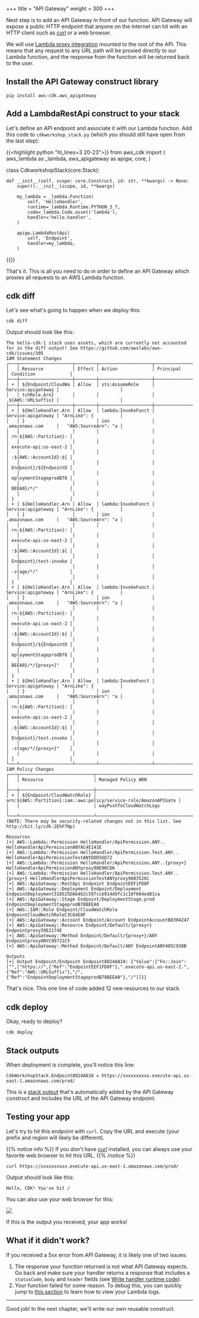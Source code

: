 +++
title = "API Gateway"
weight = 300
+++

Next step is to add an API Gateway in front of our function. API Gateway will
expose a public HTTP endpoint that anyone on the internet can hit with an HTTP
client such as [curl](https://curl.haxx.se/) or a web browser.

We will use [Lambda proxy
integration](https://docs.aws.amazon.com/apigateway/latest/developerguide/api-gateway-create-api-as-simple-proxy-for-lambda.html)
mounted to the root of the API. This means that any request to any URL path will
be proxied directly to our Lambda function, and the response from the function
will be returned back to the user.

## Install the API Gateway construct library

```
pip install aws-cdk.aws_apigateway
```

## Add a LambdaRestApi construct to your stack

Let's define an API endpoint and associate it with our Lambda function. Add this code to `cdkworkshop_stack.py` (which you should
still have open from the last step):

{{<highlight python "hl_lines=3 20-23">}}
from aws_cdk import (
    aws_lambda as _lambda,
    aws_apigateway as apigw,
    core,
)


class CdkworkshopStack(core.Stack):

    def __init__(self, scope: core.Construct, id: str, **kwargs) -> None:
        super().__init__(scope, id, **kwargs)

        my_lambda = _lambda.Function(
            self, 'HelloHandler',
            runtime=_lambda.Runtime.PYTHON_3_7,
            code=_lambda.Code.asset('lambda'),
            handler='hello.handler',
        )

        apigw.LambdaRestApi(
            self, 'Endpoint',
            handler=my_lambda,
        )
{{</highlight>}}

That's it. This is all you need to do in order to define an API Gateway which
proxies all requests to an AWS Lambda function.

## cdk diff

Let's see what's going to happen when we deploy this:

```
cdk diff
```

Output should look like this:

```
The hello-cdk-1 stack uses assets, which are currently not accounted for in the diff output! See https://github.com/awslabs/aws-cdk/issues/395
IAM Statement Changes
┌───┬────────────────────┬────────┬────────────────────┬────────────────────┬───────────────────────┐
│   │ Resource           │ Effect │ Action             │ Principal          │ Condition             │
├───┼────────────────────┼────────┼────────────────────┼────────────────────┼───────────────────────┤
│ + │ ${Endpoint/CloudWa │ Allow  │ sts:AssumeRole     │ Service:apigateway │                       │
│   │ tchRole.Arn}       │        │                    │ .${AWS::URLSuffix} │                       │
├───┼────────────────────┼────────┼────────────────────┼────────────────────┼───────────────────────┤
│ + │ ${HelloHandler.Arn │ Allow  │ lambda:InvokeFunct │ Service:apigateway │ "ArnLike": {          │
│   │ }                  │        │ ion                │ .amazonaws.com     │   "AWS:SourceArn": "a │
│   │                    │        │                    │                    │ rn:${AWS::Partition}: │
│   │                    │        │                    │                    │ execute-api:us-east-2 │
│   │                    │        │                    │                    │ :${AWS::AccountId}:${ │
│   │                    │        │                    │                    │ Endpoint}/${EndpointD │
│   │                    │        │                    │                    │ eploymentStageprodB78 │
│   │                    │        │                    │                    │ BEEA0}/*/"            │
│   │                    │        │                    │                    │ }                     │
│ + │ ${HelloHandler.Arn │ Allow  │ lambda:InvokeFunct │ Service:apigateway │ "ArnLike": {          │
│   │ }                  │        │ ion                │ .amazonaws.com     │   "AWS:SourceArn": "a │
│   │                    │        │                    │                    │ rn:${AWS::Partition}: │
│   │                    │        │                    │                    │ execute-api:us-east-2 │
│   │                    │        │                    │                    │ :${AWS::AccountId}:${ │
│   │                    │        │                    │                    │ Endpoint}/test-invoke │
│   │                    │        │                    │                    │ -stage/*/"            │
│   │                    │        │                    │                    │ }                     │
│ + │ ${HelloHandler.Arn │ Allow  │ lambda:InvokeFunct │ Service:apigateway │ "ArnLike": {          │
│   │ }                  │        │ ion                │ .amazonaws.com     │   "AWS:SourceArn": "a │
│   │                    │        │                    │                    │ rn:${AWS::Partition}: │
│   │                    │        │                    │                    │ execute-api:us-east-2 │
│   │                    │        │                    │                    │ :${AWS::AccountId}:${ │
│   │                    │        │                    │                    │ Endpoint}/${EndpointD │
│   │                    │        │                    │                    │ eploymentStageprodB78 │
│   │                    │        │                    │                    │ BEEA0}/*/{proxy+}"    │
│   │                    │        │                    │                    │ }                     │
│ + │ ${HelloHandler.Arn │ Allow  │ lambda:InvokeFunct │ Service:apigateway │ "ArnLike": {          │
│   │ }                  │        │ ion                │ .amazonaws.com     │   "AWS:SourceArn": "a │
│   │                    │        │                    │                    │ rn:${AWS::Partition}: │
│   │                    │        │                    │                    │ execute-api:us-east-2 │
│   │                    │        │                    │                    │ :${AWS::AccountId}:${ │
│   │                    │        │                    │                    │ Endpoint}/test-invoke │
│   │                    │        │                    │                    │ -stage/*/{proxy+}"    │
│   │                    │        │                    │                    │ }                     │
└───┴────────────────────┴────────┴────────────────────┴────────────────────┴───────────────────────┘
IAM Policy Changes
┌───┬────────────────────────────┬──────────────────────────────────────────────────────────────────┐
│   │ Resource                   │ Managed Policy ARN                                               │
├───┼────────────────────────────┼──────────────────────────────────────────────────────────────────┤
│ + │ ${Endpoint/CloudWatchRole} │ arn:${AWS::Partition}:iam::aws:policy/service-role/AmazonAPIGate │
│   │                            │ wayPushToCloudWatchLogs                                          │
└───┴────────────────────────────┴──────────────────────────────────────────────────────────────────┘
(NOTE: There may be security-related changes not in this list. See http://bit.ly/cdk-2EhF7Np)

Resources
[+] AWS::Lambda::Permission HelloHandler/ApiPermission.ANY.. HelloHandlerApiPermissionANYAC4E141E 
[+] AWS::Lambda::Permission HelloHandler/ApiPermission.Test.ANY.. HelloHandlerApiPermissionTestANYDDD56D72 
[+] AWS::Lambda::Permission HelloHandler/ApiPermission.ANY..{proxy+} HelloHandlerApiPermissionANYproxy90E90CD6 
[+] AWS::Lambda::Permission HelloHandler/ApiPermission.Test.ANY..{proxy+} HelloHandlerApiPermissionTestANYproxy9803526C 
[+] AWS::ApiGateway::RestApi Endpoint EndpointEEF1FD8F 
[+] AWS::ApiGateway::Deployment Endpoint/Deployment EndpointDeployment318525DAb462c597ccb914d9fc1c10f664ed81ca 
[+] AWS::ApiGateway::Stage Endpoint/DeploymentStage.prod EndpointDeploymentStageprodB78BEEA0 
[+] AWS::IAM::Role Endpoint/CloudWatchRole EndpointCloudWatchRoleC3C64E0F 
[+] AWS::ApiGateway::Account Endpoint/Account EndpointAccountB8304247 
[+] AWS::ApiGateway::Resource Endpoint/Default/{proxy+} Endpointproxy39E2174E 
[+] AWS::ApiGateway::Method Endpoint/Default/{proxy+}/ANY EndpointproxyANYC09721C5 
[+] AWS::ApiGateway::Method Endpoint/Default/ANY EndpointANY485C938B 

Outputs
[+] Output Endpoint/Endpoint Endpoint8024A810: {"Value":{"Fn::Join":["",["https://",{"Ref":"EndpointEEF1FD8F"},".execute-api.us-east-2.",{"Ref":"AWS::URLSuffix"},"/",{"Ref":"EndpointDeploymentStageprodB78BEEA0"},"/"]]}}
```

That's nice. This one line of code added 12 new resources to our stack.

## cdk deploy

Okay, ready to deploy?

```
cdk deploy
```

## Stack outputs

When deployment is complete, you'll notice this line:

```
CdkWorkshopStack.Endpoint8024A810 = https://xxxxxxxxxx.execute-api.us-east-1.amazonaws.com/prod/
```

This is a [stack output](https://docs.aws.amazon.com/AWSCloudFormation/latest/UserGuide/stacks.html) that's
automatically added by the API Gateway construct and includes the URL of the API Gateway endpoint.

## Testing your app

Let's try to hit this endpoint with `curl`. Copy the URL and execute (your
prefix and region will likely be different).

{{% notice info %}}
If you don't have [curl](https://curl.haxx.se/) installed, you can always use
your favorite web browser to hit this URL.
{{% /notice %}}

```
curl https://xxxxxxxxxx.execute-api.us-east-1.amazonaws.com/prod/
```

Output should look like this:

```
Hello, CDK! You've hit /
```

You can also use your web browser for this:

![](./browser.png)

If this is the output you received, your app works!

## What if it didn't work?

If you received a 5xx error from API Gateway, it is likely one of two issues:

1. The response your function returned is not what API Gateway expects. Go back
   and make sure your handler returns a response that includes a `statusCode`,
   `body` and `header` fields (see [Write handler runtime
   code](./200-lambda.html)).
2. Your function failed for some reason. To debug this, you can quickly jump to [this section](../40-hit-counter/500-logs.html)
   to learn how to view your Lambda logs.

---

Good job! In the next chapter, we'll write our own reusable construct.
